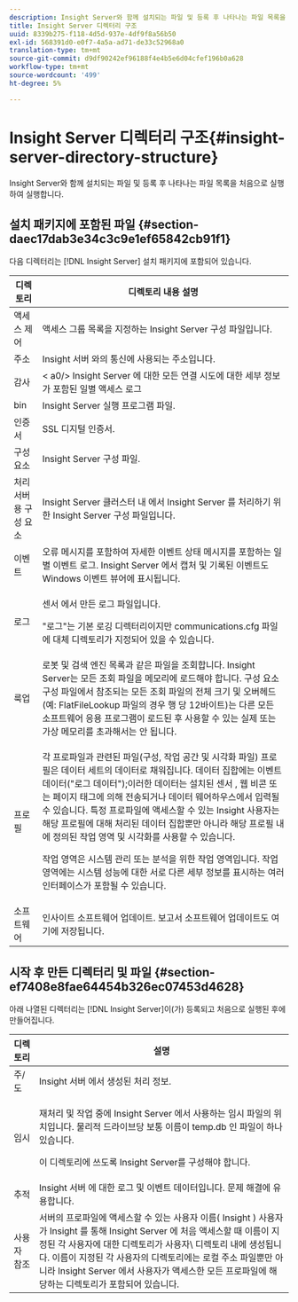 ```yaml
---
description: Insight Server와 함께 설치되는 파일 및 등록 후 나타나는 파일 목록을 처음으로 실행하여 실행합니다.
title: Insight Server 디렉터리 구조
uuid: 8339b275-f118-4d5d-937e-4df9f8a56b50
exl-id: 568391d0-e0f7-4a5a-ad71-de33c52968a0
translation-type: tm+mt
source-git-commit: d9df90242ef96188f4e4b5e6d04cfef196b0a628
workflow-type: tm+mt
source-wordcount: '499'
ht-degree: 5%

---
```


# Insight Server 디렉터리 구조{#insight-server-directory-structure}

Insight Server와 함께 설치되는 파일 및 등록 후 나타나는 파일 목록을 처음으로 실행하여 실행합니다.

## 설치 패키지에 포함된 파일 {#section-daec17dab3e34c3c9e1ef65842cb91f1}

다음 디렉터리는 [!DNL Insight Server] 설치 패키지에 포함되어 있습니다.

<table id="table_CE713A3D671C453A87986E4CD4620EF3"> 
 <thead> 
  <tr> 
   <th colname="col1" class="entry"> 디렉토리 </th> 
   <th colname="col2" class="entry"> 디렉토리 내용 설명 </th> 
  </tr> 
 </thead>
 <tbody> 
  <tr> 
   <td colname="col1"> 액세스 제어 </td> 
   <td colname="col2"> <span class="keyword"> 액세스 그룹 목록을 지정하는 Insight Server  </span> 구성 파일입니다. </td> 
  </tr> 
  <tr> 
   <td colname="col1"> 주소 </td> 
   <td colname="col2"> <span class="keyword"> Insight 서버 </span>와의 통신에 사용되는 주소입니다. </td> 
  </tr> 
  <tr> 
   <td colname="col1"> 감사 </td> 
   <td colname="col2"> &lt; a0/&gt; Insight Server </span>에 대한 모든 연결 시도에 대한 세부 정보가 포함된 일별 액세스 로그<span class="keyword"> </span></td> 
  </tr> 
  <tr> 
   <td colname="col1"> bin </td> 
   <td colname="col2"> <span class="keyword"> Insight Server  </span> 실행 프로그램 파일. </td> 
  </tr> 
  <tr> 
   <td colname="col1"> 인증서 </td> 
   <td colname="col2"> SSL 디지털 인증서. </td> 
  </tr> 
  <tr> 
   <td colname="col1"> 구성 요소 </td> 
   <td colname="col2"> <span class="keyword"> Insight Server  </span> 구성 파일. </td> 
  </tr> 
  <tr> 
   <td colname="col1"> 처리 서버용 구성 요소 </td> 
   <td colname="col2"> <span class="keyword"> Insight Server 클러스터 내 </span> 에서 Insight Server <span class="keyword"> 를 처리하기 위한  </span> Insight Server 구성  <span class="keyword">   </span> 파일입니다. </td> 
  </tr> 
  <tr> 
   <td colname="col1"> 이벤트 </td> 
   <td colname="col2"> 오류 메시지를 포함하여 자세한 이벤트 상태 메시지를 포함하는 일별 이벤트 로그. <span class="keyword"> Insight Server </span>에서 캡처 및 기록된 이벤트도 Windows 이벤트 뷰어에 표시됩니다. </td> 
  </tr> 
  <tr> 
   <td colname="col1"> 로그 </td> 
   <td colname="col2"> <p><span class="wintitle"> 센서 </span>에서 만든 로그 파일입니다. </p> <p>"로그"는 기본 로깅 디렉터리이지만 <span class="filepath"> communications.cfg </span> 파일에 대체 디렉토리가 지정되어 있을 수 있습니다. </p> </td> 
  </tr> 
  <tr> 
   <td colname="col1"> 룩업 </td> 
   <td colname="col2"> 로봇 및 검색 엔진 목록과 같은 파일을 조회합니다. <span class="keyword"> Insight Server는 모든 조회 파일을 메모리에 로드해야  </span> 합니다. 구성 요소 구성 파일에서 참조되는 모든 조회 파일의 전체 크기 및 오버헤드(예: <span class="filepath"> FlatFileLookup </span> 파일의 경우 행 당 12바이트)는 다른 모든 소프트웨어 응용 프로그램이 로드된 후 사용할 수 있는 실제 또는 가상 메모리를 초과해서는 안 됩니다. </td> 
  </tr> 
  <tr> 
   <td colname="col1"> 프로필 </td> 
   <td colname="col2"> <p>각 프로파일과 관련된 파일(구성, 작업 공간 및 시각화 파일) 프로필은 데이터 세트의 데이터로 채워집니다. 데이터 집합에는 이벤트 데이터("로그 데이터");이러한 데이터는 설치된 <span class="wintitle"> 센서 </span>, 웹 비콘 또는 페이지 태그에 의해 전송되거나 데이터 웨어하우스에서 입력될 수 있습니다. <span class="keyword"> 특정 프로파일에 액세스할 수 있는  </span> Insight 사용자는 해당 프로필에 대해 처리된 데이터 집합뿐만 아니라 해당 프로필 내에 정의된 작업 영역 및 시각화를 사용할 수 있습니다. </p> <p>작업 영역은 시스템 관리 또는 분석을 위한 작업 영역입니다. 작업 영역에는 시스템 성능에 대한 서로 다른 세부 정보를 표시하는 여러 인터페이스가 포함될 수 있습니다. </p> </td> 
  </tr> 
  <tr> 
   <td colname="col1"> 소프트웨어 </td> 
   <td colname="col2"> <span class="keyword"> 인사이트  </span> 소프트웨어 업데이트. 보고서 소프트웨어 업데이트도 여기에 저장됩니다. </td> 
  </tr> 
 </tbody> 
</table>

## 시작 후 만든 디렉터리 및 파일 {#section-ef7408e8fae64454b326ec07453d4628}

아래 나열된 디렉터리는 [!DNL Insight Server]이(가) 등록되고 처음으로 실행된 후에 만들어집니다.

<table id="table_89CC9F3E568044C8A0072BF0A6EDCCEF"> 
 <thead> 
  <tr> 
   <th colname="col1" class="entry"> 디렉토리 </th> 
   <th colname="col2" class="entry"> 설명 </th> 
  </tr> 
 </thead>
 <tbody> 
  <tr> 
   <td colname="col1"> 주/도 </td> 
   <td colname="col2"> <span class="keyword"> Insight 서버 </span>에서 생성된 처리 정보. </td> 
  </tr> 
  <tr> 
   <td colname="col1"> 임시 </td> 
   <td colname="col2"> <p>재처리 및 작업 중에 <span class="keyword"> Insight Server </span>에서 사용하는 임시 파일의 위치입니다. 물리적 드라이브당 보통 이름이 <span class="filepath"> temp.db </span>인 파일이 하나 있습니다. </p> <p> <span class="keyword"> 이 디렉토리에 쓰도록 Insight Server를 구성해야  </span> 합니다. </p> </td> 
  </tr> 
  <tr> 
   <td colname="col1"> 추적 </td> 
   <td colname="col2"> <span class="keyword"> Insight 서버 </span>에 대한 로그 및 이벤트 데이터입니다. 문제 해결에 유용합니다. </td> 
  </tr> 
  <tr> 
   <td colname="col1"> 사용자 참조 </td> 
   <td colname="col2"> 서버의 프로파일에 액세스할 수 있는 사용자 이름( <span class="keyword"> Insight </span>) 사용자가 <span class="keyword"> Insight </span>를 통해 <span class="keyword"> Insight Server </span>에 처음 액세스할 때 이름이 지정된 각 사용자에 대한 디렉토리가 사용자\ 디렉토리 내에 생성됩니다. 이름이 지정된 각 사용자의 디렉토리에는 로컬 주소 파일뿐만 아니라 <span class="keyword"> Insight Server </span>에서 사용자가 액세스한 모든 프로파일에 해당하는 디렉토리가 포함되어 있습니다. </td> 
  </tr> 
 </tbody> 
</table>

